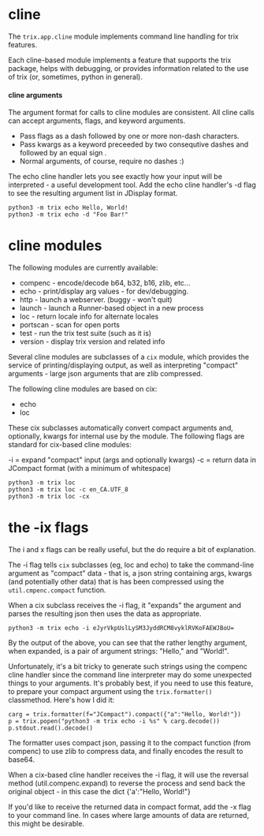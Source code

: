 
# cline

The `trix.app.cline` module implements command line handling for 
trix features.

Each cline-based module implements a feature that supports the trix
package, helps with debugging, or provides information related to 
the use of trix (or, sometimes, python in general).


#### cline arguments

The argument format for calls to cline modules are consistent. All
cline calls can accept arguments, flags, and keyword arguments. 

 - Pass flags as a dash followed by one or more non-dash characters.
 - Pass kwargs as a keyword preceeded by two consequtive dashes and 
   followed by an equal sign .
 - Normal arguments, of course, require no dashes :)

The echo cline handler lets you see exactly how your input will be
interpreted - a useful development tool. Add the echo cline handler's
-d flag to see the resulting argument list in JDisplay format.

```
python3 -m trix echo Hello, World!
python3 -m trix echo -d "Foo Bar!"

```


# cline modules

The following modules are currently available:

  * compenc  - encode/decode b64, b32, b16, zlib, etc...
  * echo     - print/display arg values - for dev/debugging.
  * http     - launch a webserver. (buggy - won't quit)
  * launch   - launch a Runner-based object in a new process
  * loc      - return locale info for alternate locales
  * portscan - scan for open ports
  * test     - run the trix test suite (such as it is)
  * version  - display trix version and related info


Several cline modules are subclasses of a `cix` module, which provides
the service of printing/displaying output, as well as interpreting
"compact" arguments - large json arguments that are zlib compressed.

The following cline modules are based on cix:
 * echo
 * loc

These cix subclasses automatically convert compact arguments and,
optionally, kwargs for internal use by the module. The following
flags are standard for cix-based cline modules:
 
 -i = expand "compact" input (args and optionally kwargs)
 -c = return data in JCompact format (with a minimum of whitespace)

```
python3 -m trix loc
python3 -m trix loc -c en_CA.UTF_8
python3 -m trix loc -cx

```


# the -ix flags

The i and x flags can be really useful, but the do require a bit of
explanation.

The -i flag tells `cix` subclasses (eg, loc and echo) to take the
command-line argument as "compact" data - that is, a json string
containing args, kwargs (and potentially other data) that is has been
compressed using the `util.cmpenc.compact` function.

When a cix subclass receives the -i flag, it "expands" the argument
and parses the resulting json then uses the data as appropriate.

```
python3 -m trix echo -i eJyrVkpUslLySM3JyddRCM8vyklRVKoFAEWJBoU=

```

By the output of the above, you can see that the rather lengthy
argument, when expanded, is a pair of argument strings: "Hello," and 
"World!".

Unfortunately, it's a bit tricky to generate such strings using the
compenc cline handler since the command line interpreter may do some
unexpected things to your arguments. It's probably best, if you need
to use this feature, to prepare your compact argument using the
`trix.formatter()` classmethod. Here's how I did it:

```
carg = trix.formatter(f="JCompact").compact({"a":"Hello, World!"})
p = trix.popen("python3 -m trix echo -i %s" % carg.decode())
p.stdout.read().decode()

```

The formatter uses compact json, passing it to the compact function 
(from compenc) to use zlib to compress data, and finally encodes the 
result to base64.

When a cix-based cline handler receives the -i flag, it will use the
reversal method (util.compenc.expand) to reverse the process and send
back the original object - in this case the dict {'a':"Hello, World!"}

If you'd like to receive the returned data in compact format, add the
-x flag to your command line. In cases where large amounts of data
are returned, this might be desirable.

